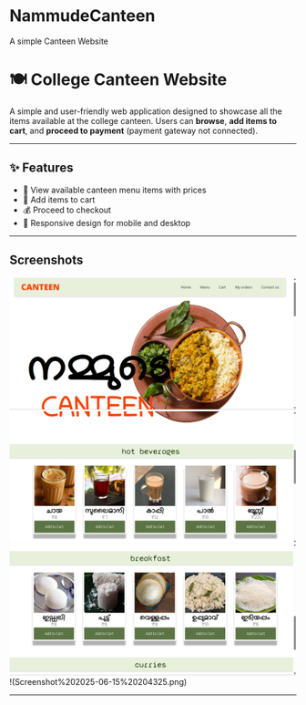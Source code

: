 # NammudeCanteen
A simple Canteen Website
# 🍽️ College Canteen Website

A simple and user-friendly web application designed to showcase all the items available at the college canteen. Users can **browse**, **add items to cart**, and **proceed to payment** (payment gateway not connected).

---

## ✨ Features

- 🧾 View available canteen menu items with prices
- 🛒 Add items to cart
- 💰 Proceed to checkout
- 📱 Responsive design for mobile and desktop


---

## Screenshots
![Alt Text](Screenshot%202025-06-15%20204126.png)
![Cart View](Screenshot%202025-06-15%20204149.png)
![Checkout](Screenshot%202025-06-15%20204222.png)
!(Screenshot%202025-06-15%20204325.png)


---


